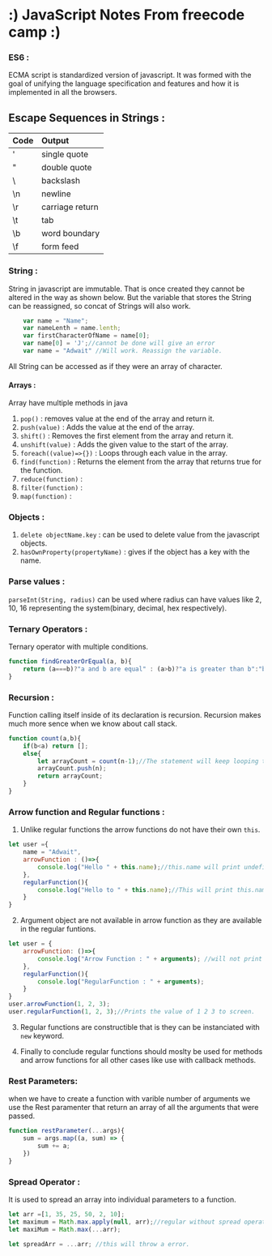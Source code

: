:) JavaScript Notes From freecode camp :)
===

### ES6 : 
ECMA script is standardized version of javascript. It was formed with the goal of unifying the language specification and features and how it is implemented in all the browsers.

## Escape Sequences in Strings : 
    
|Code	|Output|
|------|:------|
|\'	|single quote|
|\"	|double quote|
|\\	|backslash|
|\n	|newline|
|\r	|carriage return|
|\t	|tab|
|\b	|word boundary|
|\f|	form feed|

### String :
String in javascript are immutable. That is once created they cannot be altered in the way as shown below. But the variable that stores the String can be reassigned, so concat of Strings will also work.
```javascript
    var name = "Name";
    var nameLenth = name.lenth;
    var firstCharacterOfName = name[0];
    var name[0] = 'J';//cannot be done will give an error
    var name = "Adwait" //Will work. Reassign the variable.
```
All String can be accessed as if they were an array of character.

#### Arrays :
Array have multiple methods in java 
1. `pop()` : removes value at the end of the array and return it.
2. `push(value)` : Adds the value at the end of the array.
3. `shift()` : Removes the first element from the array and return it.
4. `unshift(value)` : Adds the given value to the start of the array.
5. `foreach((value)=>{})` : Loops through each value in the array.
6. `find(function)` : Returns the element from the array that returns true for the function.
7. `reduce(function)` : 
8. `filter(function)` : 
9. `map(function)` :

### Objects : 

1. `delete objectName.key` : can be used to delete value from the javascript objects.
2. `hasOwnProperty(propertyName)` : gives if the object has a key with the name.

### Parse values :
`parseInt(String, radius)` can be used where radius can have values like 2, 10, 16 representing the system(binary, decimal, hex respectively).

### Ternary Operators :
Ternary operator with multiple conditions.
```javascript
function findGreaterOrEqual(a, b){
    return (a===b)?"a and b are equal" : (a>b)?"a is greater than b":"b is greater than a";
}
```

### Recursion : 
Function calling itself inside of its declaration is recursion. Recursion makes much more sence when we know about call stack.
```javascript
function count(a,b){
    if(b<a) return [];
    else{
        let arrayCount = count(n-1);//The statement will keep looping till b<a and then return a blank array. 
        arrayCount.push(n);
        return arrayCount;
    }
}
```

### Arrow function and Regular functions :
1. Unlike regular functions the arrow functions do not have their own `this`.
```javascript
let user ={
    name = "Adwait",
    arrowFunction : ()=>{
        console.log("Hello " + this.name);//this.name will print undefined
    },
    regularFunction(){
        console.log("Hello to " + this.name);//This will print this.name as Adwait
    }
}
```
2. Argument object are not available in arrow function as they are available in the regular funtions.
```javascript
let user = {
    arrowFunction: ()=>{
        console.log("Arrow Function : " + arguments); //will not print any arguments values
    },
    regularFunction(){
        console.log("RegularFunction : " + arguments);
    }
}
user.arrowFunction(1, 2, 3);
user.regularFunction(1, 2, 3);//Prints the value of 1 2 3 to screen.
```

3. Regular functions are constructible that is they can be instanciated with `new` keyword.

4. Finally to conclude regular functions should moslty be used for methods and arrow functions for all other cases like use with callback methods.

### Rest Parameters:
when we have to create a function with varible number of arguments we use the Rest paramenter that return an array of all the arguments that were passed.
```javascript
function restParameter(...args){
    sum = args.map((a, sum) => {
        sum += a;
    })
}
```

### Spread Operator : 
It is used to spread an array into individual parameters to a function.
```javascript
let arr =[1, 35, 25, 50, 2, 10];
let maximum = Math.max.apply(null, arr);//regular without spread operator.
let maxiMum = Math.max(...arr);

let spreadArr = ...arr; //this will throw a error.
```




